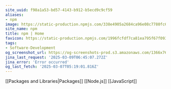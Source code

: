 ```yaml
---
site_uuid: f98a1a53-bd57-4143-b912-b5ecd9c9cf59
aliases:
- npm
image: https://static-production.npmjs.com/338e4905a2684ca96e08c7780fc68412.png
site_name: npm
title: npm | Home
favicon: https://static-production.npmjs.com/1996fcfdf7ca81ea795f67f093d7f449.png
tags:
- Software-Development
og_screenshot_url: https://og-screenshots-prod.s3.amazonaws.com/1366x768/80/false/58d046c1d166c4fa0907206d4e2d5937f34712a4e1160b5de9227a95b6628b4d.jpeg
jina_last_request: '2025-03-09T06:45:07.272Z'
jina_error: 'Error occurred'
og_last_fetch: '2025-03-07T05:19:01.816Z'
---
```

[[Packages and Libraries|Packages]]
[[Node.js]]
[[JavaScript]]
